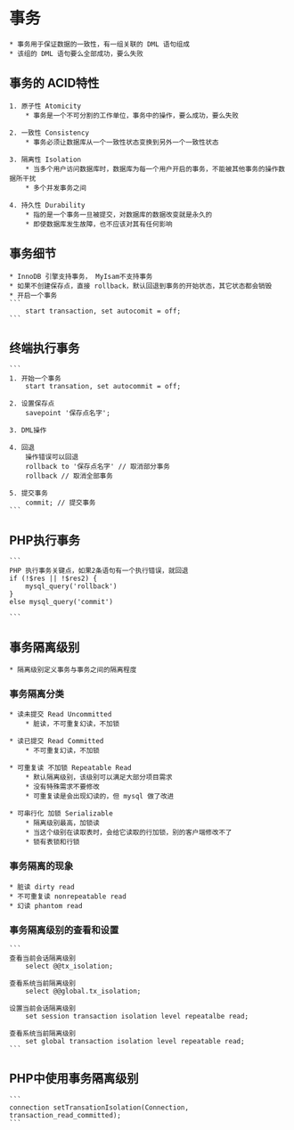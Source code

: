 # 事务
	* 事务用于保证数据的一致性，有一组关联的 DML 语句组成
	* 该组的 DML 语句要么全部成功，要么失败


## 事务的 ACID特性
	1. 原子性 Atomicity
		* 事务是一个不可分割的工作单位，事务中的操作，要么成功，要么失败

	2. 一致性 Consistency
		* 事务必须让数据库从一个一致性状态变换到另外一个一致性状态

	3. 隔离性 Isolation
		* 当多个用户访问数据库时，数据库为每一个用户开启的事务，不能被其他事务的操作数据所干扰
		* 多个并发事务之间

	4. 持久性 Durability
		* 指的是一个事务一旦被提交，对数据库的数据改变就是永久的
		* 即使数据库发生故障，也不应该对其有任何影响


## 事务细节
	* InnoDB 引擎支持事务， MyIsam不支持事务
	* 如果不创建保存点，直接 rollback，默认回退到事务的开始状态，其它状态都会销毁
	* 开启一个事务
	```
		start transaction, set autocomit = off;
	```


## 终端执行事务
	```
	1. 开始一个事务
		start transation, set autocommit = off;

	2. 设置保存点
		savepoint '保存点名字';

	3. DML操作

	4. 回退
		操作错误可以回退
		rollback to '保存点名字' // 取消部分事务
		rollback // 取消全部事务

	5. 提交事务
		commit; // 提交事务
	```


## PHP执行事务
	```
	PHP 执行事务关键点，如果2条语句有一个执行错误，就回退
	if (!$res || !$res2) {
		mysql_query('rollback')
	}
	else mysql_query('commit')
	
	```


## 事务隔离级别
	* 隔离级别定义事务与事务之间的隔离程度

### 事务隔离分类
	* 读未提交 Read Uncommitted
		* 脏读，不可重复幻读，不加锁

	* 读已提交 Read Committed
		* 不可重复幻读，不加锁

	* 可重复读 不加锁 Repeatable Read
		* 默认隔离级别，该级别可以满足大部分项目需求
		* 没有特殊需求不要修改
		* 可重复读是会出现幻读的，但 mysql 做了改进

	* 可串行化 加锁 Serializable
		* 隔离级别最高，加锁读
		* 当这个级别在读取表时，会给它读取的行加锁，别的客户端修改不了
		* 锁有表锁和行锁

### 事务隔离的现象
	* 脏读 dirty read
	* 不可重复读 nonrepeatable read
	* 幻读 phantom read

### 事务隔离级别的查看和设置
	```
	查看当前会话隔离级别
		select @@tx_isolation;

	查看系统当前隔离级别
		select @@global.tx_isolation;
	
	设置当前会话隔离级别
		set session transaction isolation level repeatalbe read;

	查看系统当前隔离级别
		set global transaction isolation level repeatable read;
	```

## PHP中使用事务隔离级别
	```
	connection setTransationIsolation(Connection, transaction_read_committed);
	```